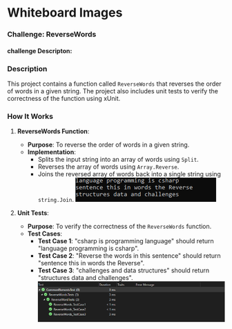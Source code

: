 # Whiteboard Images

### Challenge: ReverseWords
#### challenge Descripton:
### Description

This project contains a function called `ReverseWords` that reverses the order of words in a given string. The project also includes unit tests to verify the correctness of the function using xUnit.

### How It Works

1. **ReverseWords Function**:
   - **Purpose**: To reverse the order of words in a given string.
   - **Implementation**:
     - Splits the input string into an array of words using `Split`.
     - Reverses the array of words using `Array.Reverse`.
     - Joins the reversed array of words back into a single string using `string.Join`.
     ![ReverseWords](ReverseWords.PNG)

2. **Unit Tests**:
   - **Purpose**: To verify the correctness of the `ReverseWords` function.
   - **Test Cases**:
     - **Test Case 1**: "csharp is programming language" should return "language programming is csharp".
     - **Test Case 2**: "Reverse the words in this sentence" should return "sentence this in words the Reverse".
     - **Test Case 3**: "challenges and data structures" should return "structures data and challenges".
![ReverseWordsTest](ReverseWordsTest.PNG)
